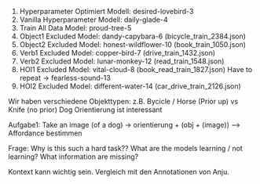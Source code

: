 1. Hyperparameter Optimiert Modell: desired-lovebird-3
2. Vanilla Hyperparameter Modell: daily-glade-4
3. Train All Data Model: proud-tree-5
4. Object1 Excluded Model: dandy-capybara-6 (bicycle_train_2384.json)
5. Object2 Excluded Model: honest-wildflower-10 (book_train_1050.json)
6. Verb1 Excluded Model: copper-bird-7 (drive_train_1432.json)
7. Verb2 Excluded Model: lunar-monkey-12 (read_train_1548.json)
8. HOI1 Excluded Model: vital-cloud-8 (book_read_train_1827.json) Have to repeat -> fearless-sound-13
9. HOI2 Excluded Model: different-water-14 (car_drive_train_2126.json)



Wir haben verschiedene Objekttypen: z.B. Bycicle / Horse (Prior up) vs Knife (no prior)
Dog Orientierung ist interessant

Aufgabe1: Take an image (of a dog)
-> orientierung + (obj + (image)) --> Affordance bestimmen

Frage: Why is this such a hard task??
What are the models learning / not learning?
What information are missing?

Kontext kann wichtig sein. Vergleich mit den Annotationen von Anju.